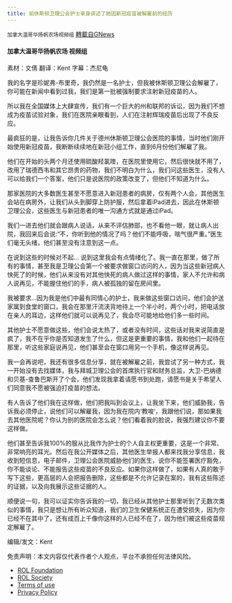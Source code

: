 ```yaml
---
title: 前休斯顿卫理公会护士亲身讲述了她因新冠疫苗被解雇前的经历
---
```

`加拿大温哥华扬帆农场视频组` [轉載自GNews](https://gnews.org/zh-hans/1924942/)

#### 加拿大温哥华扬帆农场 视频组

素材：文倩
翻译：Kent
字幕：杰尼龟

我的名字是珍妮弗-布里奇，我仍然是一名护士，但我被休斯顿卫理公会解雇了，你可能在新闻中看到过我，我们是第一批被强制要求注射新冠疫苗的人。

所以我在全国媒体上大肆宣传，我们有一个巨大的州和联邦的诉讼，因为我们不想成为疫苗试验对象，我们在医院亲眼看到，人们在注射辉瑞疫苗后出现了不良反应。

最疯狂的是，让我告诉你几件关于德州休斯顿卫理公会医院的事情，当时他们刚开始使用新冠疫苗，我断断续续地在新冠小组工作，直到6月份他们解雇了我。

他们在开始的头两个月还使用硫酸羟氯喹，在医院里使用它，然后很快就不用了，改用了瑞德西韦和其它昂贵的药物，我们不明白为什么，我们问这些医生，没有人可以给我们一个答案，他们只是说医院的政策改变了，但他们不知道为什么。

那家医院的大多数医生甚至不愿意进入新冠患者的病房，仅有两个人会，其他医生会站在病房外，让我们从头到脚穿上防护服，然后拿着iPad进去，因此在休斯顿卫理公会，这些医生与新冠患者的唯一沟通方式就是通过iPad。

我们一进去他们就会跟病人说话，从来不评估肺部，也不看他一眼，就让病人出院，我回来后会说:“不，你听到他的情况了吗？他们不能呼吸，喘气很严重。”医生们毫无头绪，他们甚至没有注意到这一点。

在说到这些的时候对不起… 说到这里我会有点情绪化了。我一直在那里，做了所有的事情，甚至我是卫理公会第一个被要求做窗口访问的人，因为当这些新冠病人快死了的时候，他们从来没有对其他快死的病人做过这样的事情，家人不允许和病人说再见，不能握住他们的手，病人被孤独的留在房间里。

我被要求…因为我是他们中最有同情心的护士，我来做这些窗口访问，他们会护送家属到食堂的窗口，我会在那里汗流浃背地待上一个半小时，两个小时，把电话放在亲人的耳边，这样他们就可以说再见了，我会尽可能地给他们多一些时间。

其他护士不愿意做这些，他们会说太热了，或者没有时间，这些话对我来说简直是疯了，我不在乎你是否知道发生了什么，但这是更重要的事情，我和他们一起待在那里，听这些家庭说再见，他们甚至会在窗口用另一个手机，像这样说再见。

我一会再说吧，我还有很多信息分享，就在被解雇之前，我尝试了另一种方式，我一开始没有去找媒体，我与拜城卫理公会的首席执行官和财务总监，大卫-巴纳德和贝基-查鲁巴斯开了个会，他们发现我拿着请愿书到处跑，请愿书是关于希望人们同意我不愿被强迫打疫苗的想法。

有人告诉了他们我在这样做，他们把我叫到会议上，让我坐下来，他们威胁我，告诉我必须停止，说他们可以解雇我，因为我在院内‘教唆‘，我跟他们说，那如果我去其他医院呢？你认为别的医院会怎么说？他们看着我的脸说，我强烈建议你不要这样做。

他们甚至告诉我100%的服从比我作为护士的个人自主权更重要，这是一个非常、非常响亮的耳光。然后在我公开媒体之后，其他医生举报人都来找我分享信息，我收到短信息，电子邮件，卫理公会医院威胁他们的医生，说你不能签署医疗豁免，你不能谈论、不能报告这些疫苗的不良反应。如果你这样做了，如果有人真的敢于写下这些，更高层的人会把报告删除，这些都是不允许记录在案的，我有这些陈述的证据，以及向我展示这些证据的人。

顺便说一句，我可以证实你告诉我的一切，我已经从其他护士那里听到了无数次类似的事情，我只是想让所有听众知道，我们的卫生保健系统正在遭受损失，因为你已经不在其中了，还有成百上千像你这样的人已经不在了，因为他们被这些疫苗规定解雇了。

编辑/发文：Kent

 

免责声明：本文内容仅代表作者个人观点，平台不承担任何法律风险。

- [ROL Foundation](https://rolfoundation.org/)
- [ROL Society](https://rolsociety.org/)
- [Terms of use](https://gnews.org/terms-of-use-3/)
- [Privacy Policy](https://gnews.org/privacy-policy/)

